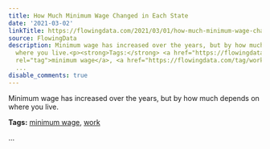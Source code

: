 ```yaml
---
title: How Much Minimum Wage Changed in Each State
date: '2021-03-02'
linkTitle: https://flowingdata.com/2021/03/01/how-much-minimum-wage-changed-in-each-state/
source: FlowingData
description: Minimum wage has increased over the years, but by how much depends on
  where you live.<p><strong>Tags:</strong> <a href="https://flowingdata.com/tag/minimum-wage/"
  rel="tag">minimum wage</a>, <a href="https://flowingdata.com/tag/work/" rel="tag">work</a></p>
  ...
disable_comments: true
---
```

Minimum wage has increased over the years, but by how much depends on where you live.<p><strong>Tags:</strong> <a href="https://flowingdata.com/tag/minimum-wage/" rel="tag">minimum wage</a>, <a href="https://flowingdata.com/tag/work/" rel="tag">work</a></p> ...